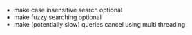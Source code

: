 + make case insensitive search optional
+ make fuzzy searching optional
+ make (potentially slow) queries cancel using multi threading
